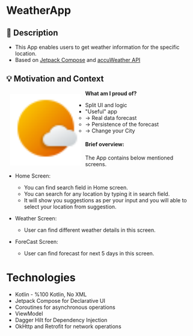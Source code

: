 # WeatherApp

## :scroll: Description
 * This App enables users to get weather information for the specific location.
 * Based on [Jetpack Compose](https://developer.android.com/jetpack/compose) and [accuWeather API](https://developer.accuweather.com/apis)
 
## :bulb: Motivation and Context
<img
    src="app/src/main/res/drawable-nodpi/icons8_weather_48.png"
    align="left"
    width="190"
    hspace="10"
    vspace="10" />

**What am I proud of?**
- Split UI and logic
- "Useful" app
   - -> Real data forecast
   - -> Persistence of the forecast
   - -> Change your City 


#### Brief overview:

The App contains below mentioned screens.

* Home Screen:
   * You can find search field in Home screen.
   * You can search for any location by typing it in search field.
   * It will show you suggestions as per your input and you will able to select your location from suggestion.

* Weather Screen:
   * User can find different weather details in this screen.

* ForeCast Screen:
   * User can find forecast for next 5 days in this screen.

   
# Technologies

* Kotlin - %100 Kotlin, No XML
* Jetpack Compose for Declarative UI
* Coroutines for asynchronous operations
* ViewModel
* Dagger Hilt for Dependency Injection
* OkHttp and Retrofit for network operations
